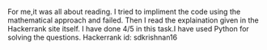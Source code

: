 For me,it was all about reading. I tried to impliment the code using the mathematical approach and failed. Then I read the explaination given in the Hackerrank site itself. I have done 4/5 in this task.I have used Python for solving the questions.
Hackerrank id: sdkrishnan16
